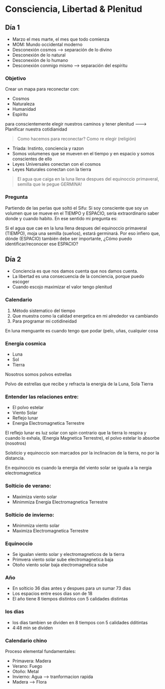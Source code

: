 # Consciencia, Libertad & Plenitud

## Día 1

- Marzo el mes marte, el mes que todo comienza
- MOM: Mundo occidental moderno
- Desconexión cosmos --> separación de lo divino
- Desconexión de lo natural
- Desconexión de lo humano
- Desconexión conmigo mismo --> separación del espíritu

### Objetivo

Crear un mapa para reconectar con:

- Cosmos
- Naturaleza
- Humanidad
- Espíritu

para conscientemente elegir nuestros caminos y tener plenitud ---> Planificar nuestra cotidianidad

> Como hacemos para reconectar? Como re elegir (religión)

- Triada: Instinto, conciencia y razon
- Somos volumenes que se mueven en el tiempo y en espacio y somos conscientes de ello
- Leyes Universales conectan con el cosmos
- Leyes Naturales conectan con la tierra

> El agua que caiga en la luna llena despues del equinoccio primaveral, semilla que le pegue GERMINA!

### Pregunta

Partiendo de las perlas que soltó el Sifu: Si soy consciente que soy un volumen que se mueve en el TIEMPO y ESPACIO, sería extraordinario saber donde y cuando habito. En ese sentido mi pregunta es:

Si el agua que cae en la luna llena despues del equinoccio primaveral (TIEMPO), moja una semilla (sueños), estará germinará. Por eso infiero que, dónde (ESPACIO) también debe ser importante, ¿Cómo puedo identificar/reconocer ese ESPACIO?

## Día 2

- Conciencia es que nos damos cuenta que nos damos cuenta.
- La libertad es una consecuencia de la conciencia, porque puedo escoger
- Cuando escojo maximizar el valor tengo plenitud

### Calendario

1. Método sistematico del tiempo
2. Que muestra como la calidad energetica en mi alrededor va cambiando
3. Para programar mi cotidineidad

En luna menguante es cuando tengo que podar (pelo, uñas, cualquier cosa

### Energia cosmica

- Luna
- Sol
- Tierra

Nosotros somos polvos estrellas

Polvo de estrellas que recibe y refracta la energia de la Luna, Sola Tierra

### Entender las relaciones entre:

- El polvo estelar
- Viento Solar
- Reflejo lunar
- Energia Electromagnetica Terrestre

El reflejo lunar es luz solar con spin contrario que la tierra lo respira y cuando lo exhala, (Energia Magnetica Terrestre), el polvo estelar lo absorbe (nosotros)

Solsticio y equinoccio son marcados por la inclinacion de la tierra, no por la distancia.

En equinoccio es cuando la energia del viento solar se iguala a la nergia electromagnetica

### Solticio de verano:

- Maximiza viento solar
- Minimmiza Energia Electromagnetica Terrestre

### Solticio de invierno:

- Minimmiza viento solar
- Maximiza Electromagnetica Terrestre

### Equinoccio

- Se igualan viento solar y electromagneticos de la tierra
- Primvera viento solar sube electromagnetica baja
- Otoño viento solar baja electromagnetica sube

### Año

- En solticio 36 dias antes y despues para un sumar 73 dias
- Los espacios entre esos dias son de 18
- El año tiene 8 tiempos distintos con 5 calidades distintas

### los dias

- los dias tambien se dividen en 8 tiempos con 5 calidades dditintas
- 4:48 min se dividen

### Calendario chino

Proceso elemental fundamentales:

- Primavera: Madera
- Verano: Fuego
- Otoño: Metal
- Invierno: Agua --> tranformacion rapida
- Madera --> Flora
